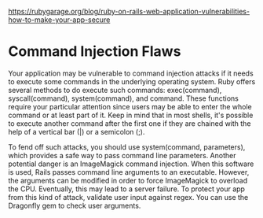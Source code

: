 https://rubygarage.org/blog/ruby-on-rails-web-application-vulnerabilities-how-to-make-your-app-secure

# Command Injection Flaws 

Your application may be vulnerable to command injection attacks if it needs to execute some commands in the underlying operating system.
Ruby offers several methods to do execute such commands: exec(command), syscall(command), system(command), and command. These functions require your particular attention since users may be able to enter the whole command or at least part of it.
Keep in mind that in most shells, it's possible to execute another command after the first one if they are chained with the help of a vertical bar (|) or a semicolon (;).



To fend off such attacks, you should use system(command, parameters), which provides a safe way to pass command line parameters.
Another potential danger is an ImageMagick command injection. When this software is used, Rails passes command line arguments to an executable. However, the arguments can be modified in order to force ImageMagick to overload the CPU. Eventually, this may lead to a server failure.
To protect your app from this kind of attack, validate user input against regex. You can use the Dragonfly gem to check user arguments.
